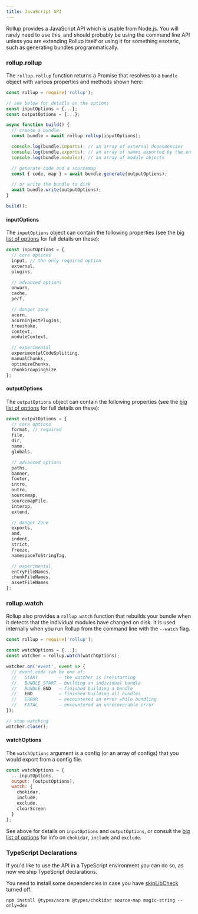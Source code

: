 ```yaml
---
title: JavaScript API
---
```


Rollup provides a JavaScript API which is usable from Node.js. You will rarely need to use this, and should probably be using the command line API unless you are extending Rollup itself or using it for something esoteric, such as generating bundles programmatically.

### rollup.rollup

The `rollup.rollup` function returns a Promise that resolves to a `bundle` object with various properties and methods shown here:

```javascript
const rollup = require('rollup');

// see below for details on the options
const inputOptions = {...};
const outputOptions = {...};

async function build() {
  // create a bundle
  const bundle = await rollup.rollup(inputOptions);

  console.log(bundle.imports); // an array of external dependencies
  console.log(bundle.exports); // an array of names exported by the entry point
  console.log(bundle.modules); // an array of module objects

  // generate code and a sourcemap
  const { code, map } = await bundle.generate(outputOptions);

  // or write the bundle to disk
  await bundle.write(outputOptions);
}

build();
```


#### inputOptions

The `inputOptions` object can contain the following properties (see the [big list of options](guide/en#big-list-of-options) for full details on these):

```js
const inputOptions = {
  // core options
  input, // the only required option
  external,
  plugins,

  // advanced options
  onwarn,
  cache,
  perf,

  // danger zone
  acorn,
  acornInjectPlugins,
  treeshake,
  context,
  moduleContext,

  // experimental
  experimentalCodeSplitting,
  manualChunks,
  optimizeChunks,
  chunkGroupingSize
};
```


#### outputOptions

The `outputOptions` object can contain the following properties (see the [big list of options](guide/en#big-list-of-options) for full details on these):

```js
const outputOptions = {
  // core options
  format, // required
  file,
  dir,
  name,
  globals,

  // advanced options
  paths,
  banner,
  footer,
  intro,
  outro,
  sourcemap,
  sourcemapFile,
  interop,
  extend,

  // danger zone
  exports,
  amd,
  indent,
  strict,
  freeze,
  namespaceToStringTag,

  // experimental
  entryFileNames,
  chunkFileNames,
  assetFileNames
};
```


### rollup.watch

Rollup also provides a `rollup.watch` function that rebuilds your bundle when it detects that the individual modules have changed on disk. It is used internally when you run Rollup from the command line with the `--watch` flag.

```js
const rollup = require('rollup');

const watchOptions = {...};
const watcher = rollup.watch(watchOptions);

watcher.on('event', event => {
  // event.code can be one of:
  //   START        — the watcher is (re)starting
  //   BUNDLE_START — building an individual bundle
  //   BUNDLE_END   — finished building a bundle
  //   END          — finished building all bundles
  //   ERROR        — encountered an error while bundling
  //   FATAL        — encountered an unrecoverable error
});

// stop watching
watcher.close();
```

#### watchOptions

The `watchOptions` argument is a config (or an array of configs) that you would export from a config file.

```js
const watchOptions = {
  ...inputOptions,
  output: [outputOptions],
  watch: {
    chokidar,
    include,
    exclude,
    clearScreen
  }
};
```

See above for details on `inputOptions` and `outputOptions`, or consult the [big list of options](guide/en#big-list-of-options) for info on `chokidar`, `include` and `exclude`.


### TypeScript Declarations

If you'd like to use the API in a TypeScript environment you can do so, as now we ship TypeScript declarations.

You need to install some dependencies in case you have [skipLibCheck](https://www.typescriptlang.org/docs/handbook/compiler-options.html) turned off.

```console
npm install @types/acorn @types/chokidar source-map magic-string --only=dev
```
